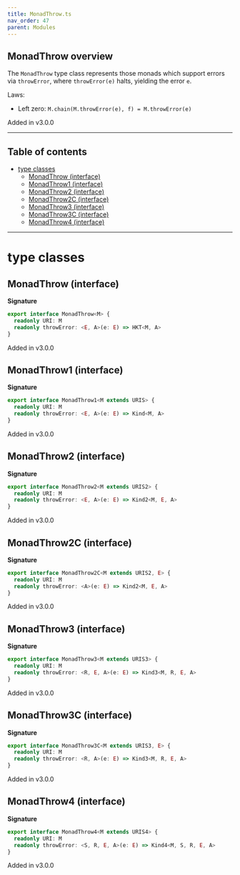```yaml
---
title: MonadThrow.ts
nav_order: 47
parent: Modules
---
```


## MonadThrow overview

The `MonadThrow` type class represents those monads which support errors via
`throwError`, where `throwError(e)` halts, yielding the error `e`.

Laws:

- Left zero: `M.chain(M.throwError(e), f) = M.throwError(e)`

Added in v3.0.0

---

<h2 class="text-delta">Table of contents</h2>

- [type classes](#type-classes)
  - [MonadThrow (interface)](#monadthrow-interface)
  - [MonadThrow1 (interface)](#monadthrow1-interface)
  - [MonadThrow2 (interface)](#monadthrow2-interface)
  - [MonadThrow2C (interface)](#monadthrow2c-interface)
  - [MonadThrow3 (interface)](#monadthrow3-interface)
  - [MonadThrow3C (interface)](#monadthrow3c-interface)
  - [MonadThrow4 (interface)](#monadthrow4-interface)

---

# type classes

## MonadThrow (interface)

**Signature**

```ts
export interface MonadThrow<M> {
  readonly URI: M
  readonly throwError: <E, A>(e: E) => HKT<M, A>
}
```

Added in v3.0.0

## MonadThrow1 (interface)

**Signature**

```ts
export interface MonadThrow1<M extends URIS> {
  readonly URI: M
  readonly throwError: <E, A>(e: E) => Kind<M, A>
}
```

Added in v3.0.0

## MonadThrow2 (interface)

**Signature**

```ts
export interface MonadThrow2<M extends URIS2> {
  readonly URI: M
  readonly throwError: <E, A>(e: E) => Kind2<M, E, A>
}
```

Added in v3.0.0

## MonadThrow2C (interface)

**Signature**

```ts
export interface MonadThrow2C<M extends URIS2, E> {
  readonly URI: M
  readonly throwError: <A>(e: E) => Kind2<M, E, A>
}
```

Added in v3.0.0

## MonadThrow3 (interface)

**Signature**

```ts
export interface MonadThrow3<M extends URIS3> {
  readonly URI: M
  readonly throwError: <R, E, A>(e: E) => Kind3<M, R, E, A>
}
```

Added in v3.0.0

## MonadThrow3C (interface)

**Signature**

```ts
export interface MonadThrow3C<M extends URIS3, E> {
  readonly URI: M
  readonly throwError: <R, A>(e: E) => Kind3<M, R, E, A>
}
```

Added in v3.0.0

## MonadThrow4 (interface)

**Signature**

```ts
export interface MonadThrow4<M extends URIS4> {
  readonly URI: M
  readonly throwError: <S, R, E, A>(e: E) => Kind4<M, S, R, E, A>
}
```

Added in v3.0.0
